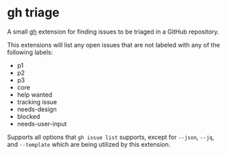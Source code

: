 # gh triage

A small [gh](https://github.com/cli/cli) extension for finding issues to be triaged in a GitHub repository.

This extensions will list any open issues that are not labeled with any of the following labels:
- p1
- p2
- p3
- core
- help wanted
- tracking issue
- needs-design
- blocked
- needs-user-input

Supports all options that `gh issue list` supports, except for `--json`, `--jq`, and `--template` which are being utilized by this extension.
